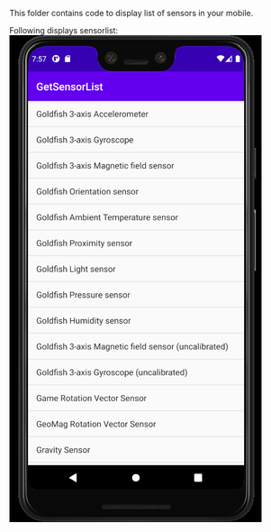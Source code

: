 This folder contains code to display list of sensors in your mobile. <br/>

Following displays sensorlist: <br/>
![sensor list](sensorlist.png)
